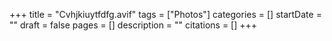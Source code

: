 +++
title = "Cvhjkiuytfdfg.avif"
tags = ["Photos"]
categories = []
startDate = ""
draft = false
pages = []
description = ""
citations = []
+++
